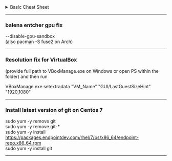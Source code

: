 <details>
  <summary>Basic Cheat Sheet</summary>
  <img src="https://github.com/ZhekoGinev/DevOps/blob/main/Linux/images/a%20very%20good%20basic%20cheat%20sheet.png"></img>
</details>
<hr>

### balena entcher gpu fix  

--disable-gpu-sandbox  
(also pacman -S fuse2 on Arch)  
<hr>

### Resolution fix for VirtualBox  
(provide full path to VBoxManage.exe on Windows or open PS within the folder) and then run  

VBoxManage.exe setextradata "VM_Name" "GUI/LastGuestSizeHint" "1920,1080"
<hr>

### Install latest version of git on Centos 7  

sudo yum -y remove git  
sudo yum -y remove git-*  
sudo yum -y install https://packages.endpointdev.com/rhel/7/os/x86_64/endpoint-repo.x86_64.rpm  
sudo yum -y install git  
<hr>
